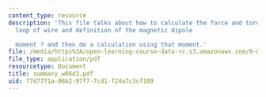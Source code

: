 ```yaml
---
content_type: resource
description: 'This file talks about how to calculate the force and torque on a rectangular
  loop of wire and definition of the magnetic dipole

  moment ? and then do a calculation using that moment.'
file: /media/https%3A/open-learning-course-data-rc.s3.amazonaws.com/8-02t-electricity-and-magnetism-spring-2005/77d7771a06b297f77cd1f24a7c3cf109_summary_w06d3.pdf
file_type: application/pdf
resourcetype: Document
title: summary_w06d3.pdf
uid: 77d7771a-06b2-97f7-7cd1-f24a7c3cf109
---
```

